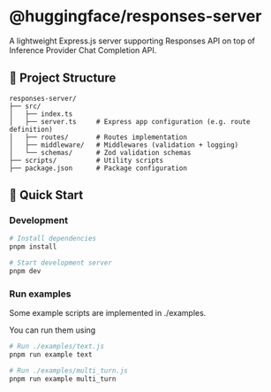 # @huggingface/responses-server

A lightweight Express.js server supporting Responses API on top of Inference Provider Chat Completion API.

## 📁 Project Structure

```
responses-server/
├── src/
│   ├── index.ts           
│   ├── server.ts     # Express app configuration (e.g. route definition)
│   ├── routes/       # Routes implementation
│   ├── middleware/   # Middlewares (validation + logging)
│   └── schemas/      # Zod validation schemas
├── scripts/          # Utility scripts
├── package.json      # Package configuration
```

## 🚀 Quick Start

### Development

```bash
# Install dependencies
pnpm install

# Start development server
pnpm dev
```

### Run examples

Some example scripts are implemented in ./examples.

You can run them using

```bash
# Run ./examples/text.js
pnpm run example text

# Run ./examples/multi_turn.js
pnpm run example multi_turn
```

